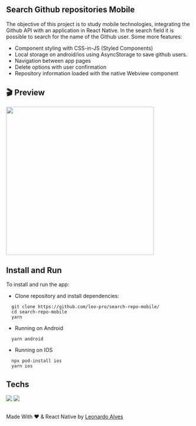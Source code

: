 ## Search Github repositories Mobile
The objective of this project is to study mobile technologies, integrating the Github API with an application in React Native. In the search field it is possible to search for the name of the Github user.
Some more features:
* Component styling with CSS-in-JS (Styled Components)
* Local storage on android/ios using AsyncStorage to save github users.
* Navigation between app pages
* Delete options with user confirmation
* Repository information loaded with the native Webview component 

## 🎬 Preview
<img src="https://devleo.com.br/assets/images/mockups/mockup-mobile-searchrepo.png" width="400px" height="auto">

## Install and Run
To install and run the app:

* Clone repository and install dependencies: 
```
  git clone https://github.com/leo-pro/search-repo-mobile/
  cd search-repo-mobile
  yarn
```
* Running on Android
```
  yarn android
```
* Running on IOS
```
  npx pod-install ios
  yarn ios
```

## Techs
<img src="https://img.shields.io/badge/React_Native-20232A?style=for-the-badge&logo=react&logoColor=61DAFB">
<img src="https://img.shields.io/badge/styled--components-DB7093?style=for-the-badge&logo=styled-components&logoColor=white">

##
Made With ❤️ & React Native by [Leonardo Alves](https://github.com/leo-pro)
